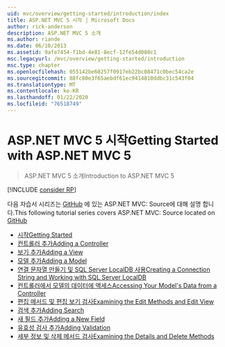 ```yaml
---
uid: mvc/overview/getting-started/introduction/index
title: ASP.NET MVC 5 시작 | Microsoft Docs
author: rick-anderson
description: ASP.NET MVC 5 소개
ms.author: riande
ms.date: 06/10/2013
ms.assetid: 9afe7454-f1bd-4e81-8ecf-12fe54d080c1
msc.legacyurl: /mvc/overview/getting-started/introduction
msc.type: chapter
ms.openlocfilehash: 055142be60257f0917eb22bc08471c0bec54ca2e
ms.sourcegitcommit: 88fc80e3f65aebdf61ec9414810ddbc31c543f04
ms.translationtype: MT
ms.contentlocale: ko-KR
ms.lasthandoff: 01/22/2020
ms.locfileid: "76518749"
---
```

# <a name="getting-started-with-aspnet-mvc-5"></a><span data-ttu-id="489ef-103">ASP.NET MVC 5 시작</span><span class="sxs-lookup"><span data-stu-id="489ef-103">Getting Started with ASP.NET MVC 5</span></span>

> <span data-ttu-id="489ef-104">ASP.NET MVC 5 소개</span><span class="sxs-lookup"><span data-stu-id="489ef-104">Introduction to ASP.NET MVC 5</span></span>

[!INCLUDE [consider RP](../../../../includes/razor.md)]

<span data-ttu-id="489ef-105">다음 자습서 시리즈는 [GitHub](https://github.com/aspnet/AspNetDocs/tree/master/aspnet/mvc/overview/getting-started/introduction/sample/MvcMovie/MvcMovie) 에 있는 ASP.NET MVC: Source에 대해 설명 합니다.</span><span class="sxs-lookup"><span data-stu-id="489ef-105">This following tutorial series covers ASP.NET MVC: Source located on [GitHub](https://github.com/aspnet/AspNetDocs/tree/master/aspnet/mvc/overview/getting-started/introduction/sample/MvcMovie/MvcMovie)</span></span>

- [<span data-ttu-id="489ef-106">시작</span><span class="sxs-lookup"><span data-stu-id="489ef-106">Getting Started</span></span>](getting-started.md)
- [<span data-ttu-id="489ef-107">컨트롤러 추가</span><span class="sxs-lookup"><span data-stu-id="489ef-107">Adding a Controller</span></span>](adding-a-controller.md)
- [<span data-ttu-id="489ef-108">보기 추가</span><span class="sxs-lookup"><span data-stu-id="489ef-108">Adding a View</span></span>](adding-a-view.md)
- [<span data-ttu-id="489ef-109">모델 추가</span><span class="sxs-lookup"><span data-stu-id="489ef-109">Adding a Model</span></span>](adding-a-model.md)
- [<span data-ttu-id="489ef-110">연결 문자열 만들기 및 SQL Server LocalDB 사용</span><span class="sxs-lookup"><span data-stu-id="489ef-110">Creating a Connection String and Working with SQL Server LocalDB</span></span>](creating-a-connection-string.md)
- [<span data-ttu-id="489ef-111">컨트롤러에서 모델의 데이터에 액세스</span><span class="sxs-lookup"><span data-stu-id="489ef-111">Accessing Your Model's Data from a Controller</span></span>](accessing-your-models-data-from-a-controller.md)
- [<span data-ttu-id="489ef-112">편집 메서드 및 편집 보기 검사</span><span class="sxs-lookup"><span data-stu-id="489ef-112">Examining the Edit Methods and Edit View</span></span>](examining-the-edit-methods-and-edit-view.md)
- [<span data-ttu-id="489ef-113">검색 추가</span><span class="sxs-lookup"><span data-stu-id="489ef-113">Adding Search</span></span>](adding-search.md)
- [<span data-ttu-id="489ef-114">새 필드 추가</span><span class="sxs-lookup"><span data-stu-id="489ef-114">Adding a New Field</span></span>](adding-a-new-field.md)
- [<span data-ttu-id="489ef-115">유효성 검사 추가</span><span class="sxs-lookup"><span data-stu-id="489ef-115">Adding Validation</span></span>](adding-validation.md)
- [<span data-ttu-id="489ef-116">세부 정보 및 삭제 메서드 검사</span><span class="sxs-lookup"><span data-stu-id="489ef-116">Examining the Details and Delete Methods</span></span>](examining-the-details-and-delete-methods.md)
